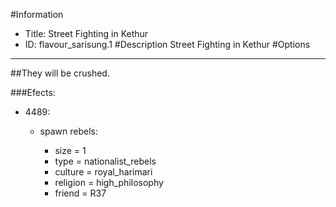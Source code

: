 #Information
 - Title: Street Fighting in Kethur
 - ID: flavour_sarisung.1
#Description
Street Fighting in Kethur
#Options

___
##They will be crushed.

###Efects:<ul><li>4489:</li><ul><li>spawn rebels:</li><ul><li>size = 1</li><li>type = nationalist_rebels</li><li>culture = royal_harimari</li><li>religion = high_philosophy</li><li>friend = R37</li></ul></ul></ul>
